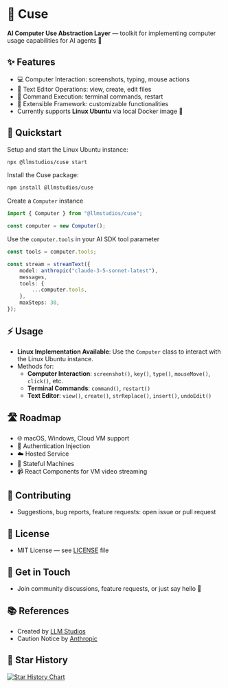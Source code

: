 # 🚀 Cuse

**AI Computer Use Abstraction Layer** — toolkit for implementing computer usage capabilities for AI agents 🤖

## ✨ Features

- 💻 Computer Interaction: screenshots, typing, mouse actions
- 📝 Text Editor Operations: view, create, edit files
- 🔧 Command Execution: terminal commands, restart
- 🔌 Extensible Framework: customizable functionalities
- Currently supports **Linux Ubuntu** via local Docker image 🚀

## 🚀 Quickstart

Setup and start the Linux Ubuntu instance:

```bash
npx @llmstudios/cuse start
```

Install the Cuse package:

```bash
npm install @llmstudios/cuse
```

Create a `Computer` instance

```typescript
import { Computer } from "@llmstudios/cuse";

const computer = new Computer();
```

Use the `computer.tools` in your AI SDK tool parameter

```typescript
const tools = computer.tools;

const stream = streamText({
	model: anthropic("claude-3-5-sonnet-latest"),
	messages,
	tools: {
		...computer.tools,
	},
	maxSteps: 30,
});
```

## ⚡ Usage

- **Linux Implementation Available**: Use the `Computer` class to interact with the Linux Ubuntu instance.
- Methods for:
  - **Computer Interaction**: `screenshot()`, `key()`, `type()`, `mouseMove()`, `click()`, etc.
  - **Terminal Commands**: `command()`, `restart()`
  - **Text Editor**: `view()`, `create()`, `strReplace()`, `insert()`, `undoEdit()`

## 🛣️ Roadmap

- 🌐 macOS, Windows, Cloud VM support
- 🔑 Authentication Injection
- ☁️ Hosted Service
- 🧠 Stateful Machines
- 📹 React Components for VM video streaming

## 🤝 Contributing

- Suggestions, bug reports, feature requests: open issue or pull request

## 📜 License

- MIT License — see [LICENSE](LICENSE) file

## 💬 Get in Touch

- Join community discussions, feature requests, or just say hello 👋

## 📚 References

- Created by [LLM Studios](https://llmstudios.de/)
- Caution Notice by [Anthropic](https://github.com/anthropics/anthropic-quickstarts/blob/main/computer-use-demo/README.md)

## 🌟 Star History

[![Star History Chart](https://api.star-history.com/svg?repos=LLM-Studios/cuse&type=Date&theme=dark)](https://star-history.com/#LLM-Studios/cuse&Date)
